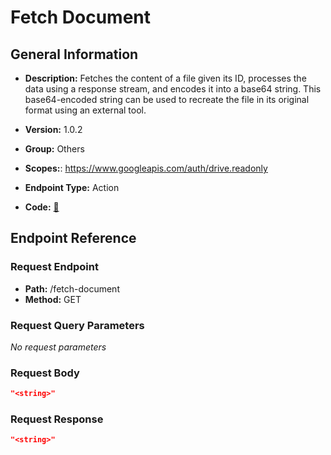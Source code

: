 # Fetch Document

## General Information

- **Description:** Fetches the content of a file given its ID, processes the data using
a response stream, and encodes it into a base64 string. This base64-encoded
string can be used to recreate the file in its original format using an external tool.

- **Version:** 1.0.2
- **Group:** Others
- **Scopes:**: https://www.googleapis.com/auth/drive.readonly
- **Endpoint Type:** Action
- **Code:** [🔗](https://github.com/NangoHQ/integration-templates/tree/main/integrations/google-drive/actions/fetch-document.ts)

## Endpoint Reference

### Request Endpoint

- **Path:** /fetch-document
- **Method:** GET

### Request Query Parameters

_No request parameters_

### Request Body

```json
"<string>"
```

### Request Response

```json
"<string>"
```
